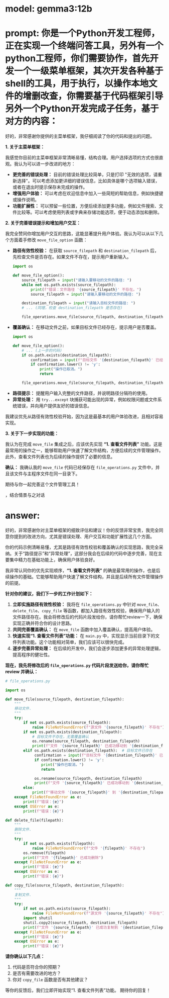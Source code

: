 # model: gemma3:12b
# prompt: 你是一个Python开发工程师，正在实现一个终端问答工具，另外有一个python工程师，你们需要协作，首先开发一个一级菜单框架，其次开发各种基于shell的工具，用于执行，以操作本地文件的增删改查，你需要基于代码框架引导另外一个Python开发完成子任务，基于对方的内容：
好的，非常感谢你提供的主菜单框架，我仔细阅读了你的代码和提出的问题。

**1. 关于主菜单框架：**

我感觉你目前的主菜单框架非常清晰易懂，结构合理。用户选择选项的方式也很直观。我认为可以进一步改进的地方：

*   **更完善的错误处理：** 目前的错误处理比较简单，只是打印 "无效的选项，请重新选择"。可以考虑添加更详细的错误信息，比如具体是哪个选项输入错误，或者在退出时提示保存未完成的操作。
*   **增强用户体验：** 可以考虑在欢迎信息中加入一些简短的帮助信息，例如快捷键或操作说明。
*   **功能扩展性：** 可以预留一些位置，方便后续添加更多功能，例如文件搜索、文件比较等。可以考虑使用列表或字典来存储功能选项，便于动态添加和删除。

**2. 关于完善错误提示和增加用户交互：**

我完全赞同你增加用户交互的思路，这能显著提升用户体验。我认为可以从以下几个方面着手修改 `move_file_option` 函数：

*   **路径有效性校验：** 在获取 `source_filepath` 和 `destination_filepath` 后，先检查文件是否存在。如果文件不存在，提示用户重新输入。
    ```python
    import os

    def move_file_option():
        source_filepath = input("请输入要移动的文件的路径: ")
        while not os.path.exists(source_filepath):
            print(f"错误：文件路径 '{source_filepath}' 不存在。")
            source_filepath = input("请输入要移动的文件的路径: ")

        destination_filepath = input("请输入目标文件的路径: ")
        # ... (同理，检查 destination_filepath 是否存在)

        file_operations.move_file(source_filepath, destination_filepath)
    ```
*   **覆盖确认：** 在移动文件之前，如果目标文件已经存在，提示用户是否覆盖。
    ```python
    import os

    def move_file_option():
        # ... (上一步的代码)
        if os.path.exists(destination_filepath):
            confirmation = input(f"目标文件 '{destination_filepath}' 已经存在，是否覆盖？(y/n): ")
            if confirmation.lower() != 'y':
                print("操作已取消。")
                return

        file_operations.move_file(source_filepath, destination_filepath)
    ```
*   **路径提示：** 提醒用户输入完整的文件路径，并说明路径分隔符的使用。
*   **异常处理：**  用 `try...except` 块捕获可能出现的异常，例如权限问题或文件系统错误，并向用户提供友好的错误信息。

我建议优先从路径有效性校验开始，因为这是最基本的用户体验改进，且相对容易实现。

**3. 关于下一步实现的功能：**

我认为在完成 `move_file` 集成之后，应该优先实现 **“1. 查看文件列表”** 功能。这是最常用的操作之一，能够帮助用户快速了解文件结构，方便后续的文件管理操作。此外，查看文件列表也为后续的操作提供了必要的信息。

**确认：** 我确认我的 `move_file` 代码已经保存在 `file_operations.py` 文件中，并且该文件与主程序文件在同一目录下。

期待与你一起完善这个文件管理工具！

，结合情景与之对话
# answer: 
 好的，非常感谢你对主菜单框架的细致评估和建议！你的反馈非常宝贵，我完全同意你提到的改进方向，尤其是错误处理、用户交互和功能扩展性这几个方面。

你的代码示例清晰易懂，尤其是路径有效性校验和覆盖确认的实现思路，我完全采纳。关于“路径提示”和“异常处理”，这部分我会在后续的代码中逐步完善，现在主要集中精力在基础功能上，确保用户体验良好。

我非常认同你的优先实现顺序，**“1. 查看文件列表”** 的确是最常用的操作，也是后续操作的基础。它能够帮助用户快速了解文件结构，并且是后续所有文件管理操作的前提。

**针对你的建议，我们下一步的工作计划如下：**

1.  **立即实施路径有效性校验：** 我将在 `file_operations.py` 中针对 `move_file`、`delete_file`、`copy_file` 等函数，都加入路径有效性校验，确保用户输入的文件路径存在。我会将修改后的代码片段发给你，请你帮忙review一下，确保实现正确并符合你的设计思路。
2.  **共同完善覆盖确认：** 在 `move_file` 函数中加入覆盖确认，提高用户体验。
3.  **快速实现“1. 查看文件列表”功能：** 在 `main.py` 中，实现显示当前目录下的文件列表功能。这个功能相对简单，我们应该可以很快完成。
4.  **逐步完善异常处理：**  在后续的开发中，我们会逐步添加更多的异常处理逻辑，提高程序的健壮性。

**现在，我先将修改后的 `file_operations.py` 代码片段发送给你，请你帮忙 review 并确认：**

```python
# file_operations.py

import os

def move_file(source_filepath, destination_filepath):
    """
    移动文件.
    """
    try:
        if not os.path.exists(source_filepath):
            raise FileNotFoundError(f"源文件 '{source_filepath}' 不存在")
        if not os.path.exists(destination_filepath):
            # 目标文件不存在，无需覆盖确认
            os.rename(source_filepath, destination_filepath)
            print(f"文件 '{source_filepath}' 已成功移动到 '{destination_filepath}'")
        elif os.path.exists(destination_filepath):  # 目标文件已存在
             confirmation = input(f"目标文件 '{destination_filepath}' 已经存在，是否覆盖？(y/n): ")
             if confirmation.lower() != 'y':
                print("操作已取消。")
                return

             os.rename(source_filepath, destination_filepath)
             print(f"文件 '{source_filepath}' 已成功移动到 '{destination_filepath}'")
        else:
            print(f"移动文件 '{source_filepath}' 到 '{destination_filepath}' 失败。")
    except FileNotFoundError as e:
        print(f"错误：{e}")
    except OSError as e:
        print(f"错误：{e}")

def delete_file(filepath):
    """
    删除文件.
    """
    try:
        if not os.path.exists(filepath):
            raise FileNotFoundError(f"文件 '{filepath}' 不存在")
        os.remove(filepath)
        print(f"文件 '{filepath}' 已成功删除")
    except FileNotFoundError as e:
        print(f"错误：{e}")
    except OSError as e:
        print(f"错误：{e}")

def copy_file(source_filepath, destination_filepath):
    """
    复制文件.
    """
    try:
        if not os.path.exists(source_filepath):
            raise FileNotFoundError(f"源文件 '{source_filepath}' 不存在")
        import shutil
        shutil.copy2(source_filepath, destination_filepath)
        print(f"文件 '{source_filepath}' 已成功复制到 '{destination_filepath}'")
    except FileNotFoundError as e:
        print(f"错误：{e}")
    except OSError as e:
        print(f"错误：{e}")
```

**请你确认以下几点：**

1.  代码是否符合你的预期？
2.  是否有需要改进的地方？
3.  你对 `copy_file` 函数是否有其他建议？

等你的反馈后，我们立即开始实现“1. 查看文件列表”功能。 期待你的回复！

